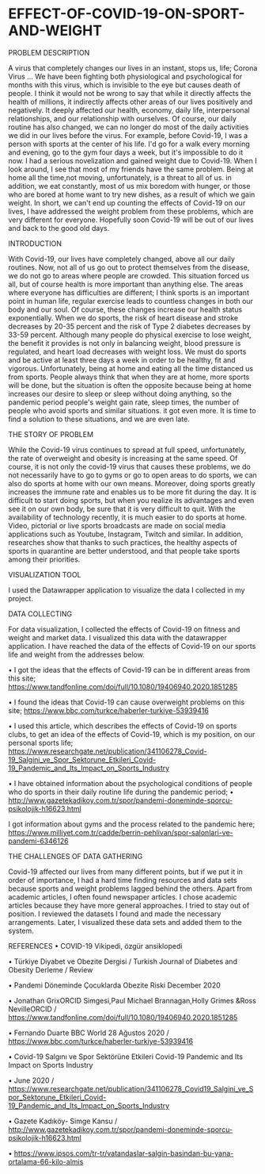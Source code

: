 # EFFECT-OF-COVID-19-ON-SPORT-AND-WEIGHT
  PROBLEM DESCRIPTION
  
  A virus that completely changes our lives in an instant, stops us, life; Corona Virus ... We have been fighting both physiological and psychological for months with this virus, which is invisible to the eye but causes death of people.
 I think it would not be wrong to say that while it directly affects the health of millions, it indirectly affects other areas of our lives positively and negatively. It deeply affected our health, economy, daily life, interpersonal relationships, and our relationship with ourselves. Of course, our daily routine has also changed, we can no longer do most of the daily activities we did in our lives before the virus.  For example, before Covid-19, I was a person with sports at the center of his life. I'd go for a walk every morning and evening, go to the gym four days a week, but it's impossible to do it now. I had a serious novelization and gained weight due to Covid-19. When I look around, I see that most of my friends have the same problem. Being at home all the time,not moving, unfortunately, is a threat to all of us. in addition, we eat constantly, most of us mix boredom with hunger, or those who are bored at home want to try new dishes, as a result of which we gain weight. In short, we can't end up counting the effects of Covid-19 on our lives, I have addressed the weight problem from these problems, which are very different for everyone. Hopefully soon Covid-19 will be out of our lives and back to the good old days.
 
 INTRODUCTION
 
With Covid-19, our lives have completely changed, above all our daily routines. Now, not all of us go out to protect themselves from the disease, we do not go to areas where people are crowded. This situation forced us all, but of course health is more important than anything else. The areas where everyone has difficulties are different; I think sports is an important point in human life, regular exercise leads to countless changes in both our body and our soul. Of course, these changes increase our health status exponentially. When we do sports, the risk of heart disease and stroke decreases by 20-35 percent and the risk of Type 2 diabetes decreases by 33-59 percent. Although many people do physical exercise to lose weight, the benefit it provides is not only in balancing weight, blood pressure is regulated, and heart load decreases with weight loss. We must do sports and be active at least three days a week in order to be healthy, fit and vigorous. Unfortunately, being at home and eating all the time distanced us from sports. People always think that when they are at home, more sports will be done, but the situation is often the opposite because being at home increases our desire to sleep or sleep without doing anything, so the pandemic period people's weight gain rate, sleep times, the number of people who avoid sports and similar situations. it got even more. It is time to find a solution to these situations, and we are even late. 



THE STORY OF PROBLEM

While the Covid-19 virus continues to spread at full speed, unfortunately, the rate of overweight and obesity is increasing at the same speed. Of course, it is not only the covid-19 virus that causes these problems, we do not necessarily have to go to gyms or go to open areas to do sports, we can also do sports at home with our own means. Moreover, doing sports greatly increases the immune rate and enables us to be more fit during the day. It is difficult to start doing sports, but when you realize its advantages and even see it on our own body, be sure that it is very difficult to quit. With the availability of technology recently, it is much easier to do sports at home. Video, pictorial or live sports broadcasts are made on social media applications such as Youtube, Instagram, Twitch and similar. In addition, researches show that thanks to such practices, the healthy aspects of sports in quarantine are better understood, and that people take sports among their priorities.

 VISUALIZATION TOOL

I used the Datawrapper application to visualize the data I collected in my project.

 DATA COLLECTING

For data visualization, I collected the effects of Covid-19 on fitness and weight and market data. I visualized this data with the datawrapper application. I have reached the data of the effects of Covid-19 on our sports life and weight from the addresses below.

•	I got the ideas that the effects of Covid-19 can be in different areas from this site;
https://www.tandfonline.com/doi/full/10.1080/19406940.2020.1851285

•	I found the ideas that Covid-19 can cause overweight problems on this site;
https://www.bbc.com/turkce/haberler-turkiye-53939416

•	I used this article, which describes the effects of Covid-19 on sports clubs, to get an idea of the effects of Covid-19, which is my position, on our personal sports life;
https://www.researchgate.net/publication/341106278_Covid-19_Salgini_ve_Spor_Sektorune_Etkileri_Covid-19_Pandemic_and_Its_Impact_on_Sports_Industry

•	I have obtained information about the psychological conditions of people who do sports in their daily routine life during the pandemic period;
•	http://www.gazetekadikoy.com.tr/spor/pandemi-doneminde-sporcu-psikolojik-h16623.html

I got information about gyms and the process related to the pandemic here;
https://www.milliyet.com.tr/cadde/berrin-pehlivan/spor-salonlari-ve-pandemi-6346126

THE CHALLENGES OF DATA GATHERING

Covid-19 affected our lives from many different points, but if we put it in order of importance, I had a hard time finding resources and data sets because sports and weight problems lagged behind the others. Apart from academic articles, I often found newspaper articles. I chose academic articles because they have more general approaches. I tried to stay out of position. I reviewed the datasets I found and made the necessary arrangements. Later, I visualized these data sets and added them to the system.

REFERENCES
•	COVID-19 Vikipedi, özgür ansiklopedi

•	Türkiye Diyabet ve Obezite Dergisi / Turkish Journal of Diabetes and Obesity Derleme / Review

•	Pandemi Döneminde Çocuklarda Obezite Riski December 2020

•	Jonathan GrixORCID Simgesi,Paul Michael Brannagan,Holly Grimes &Ross NevilleORCID  / https://www.tandfonline.com/doi/full/10.1080/19406940.2020.1851285

•	Fernando Duarte BBC World 28 Ağustos 2020 / https://www.bbc.com/turkce/haberler-turkiye-53939416

•	Covid-19 Salgını ve Spor Sektörüne Etkileri Covid-19 Pandemic and Its Impact on Sports Industry

•	June 2020 / https://www.researchgate.net/publication/341106278_Covid19_Salgini_ve_Spor_Sektorune_Etkileri_Covid-19_Pandemic_and_Its_Impact_on_Sports_Industry

•	Gazete Kadıköy- Simge Kansu / http://www.gazetekadikoy.com.tr/spor/pandemi-doneminde-sporcu-psikolojik-h16623.html

•  https://www.ipsos.com/tr-tr/vatandaslar-salgin-basindan-bu-yana-ortalama-66-kilo-almis





